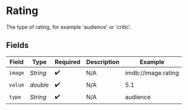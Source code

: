 # Rating

The type of rating, for example 'audience' or 'critic'.


## Fields

| Field               | Type                | Required            | Description         | Example             |
| ------------------- | ------------------- | ------------------- | ------------------- | ------------------- |
| `image`             | *String*            | :heavy_check_mark:  | N/A                 | imdb://image.rating |
| `value`             | *double*            | :heavy_check_mark:  | N/A                 | 5.1                 |
| `type`              | *String*            | :heavy_check_mark:  | N/A                 | audience            |